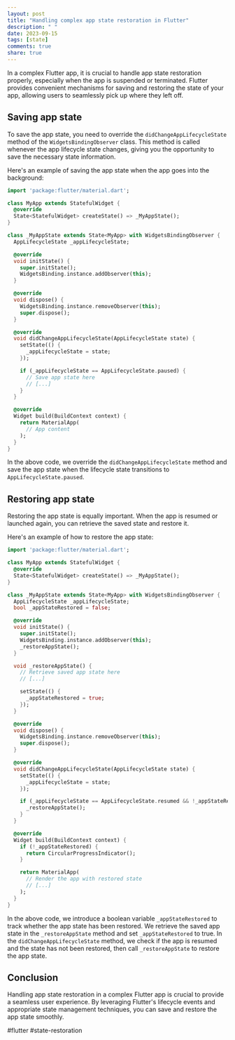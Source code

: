 ```yaml
---
layout: post
title: "Handling complex app state restoration in Flutter"
description: " "
date: 2023-09-15
tags: [state]
comments: true
share: true
---
```


In a complex Flutter app, it is crucial to handle app state restoration properly, especially when the app is suspended or terminated. Flutter provides convenient mechanisms for saving and restoring the state of your app, allowing users to seamlessly pick up where they left off.

## Saving app state

To save the app state, you need to override the `didChangeAppLifecycleState` method of the `WidgetsBindingObserver` class. This method is called whenever the app lifecycle state changes, giving you the opportunity to save the necessary state information.

Here's an example of saving the app state when the app goes into the background:

```dart
import 'package:flutter/material.dart';

class MyApp extends StatefulWidget {
  @override
  State<StatefulWidget> createState() => _MyAppState();
}

class _MyAppState extends State<MyApp> with WidgetsBindingObserver {
  AppLifecycleState _appLifecycleState;

  @override
  void initState() {
    super.initState();
    WidgetsBinding.instance.addObserver(this);
  }

  @override
  void dispose() {
    WidgetsBinding.instance.removeObserver(this);
    super.dispose();
  }

  @override
  void didChangeAppLifecycleState(AppLifecycleState state) {
    setState(() {
      _appLifecycleState = state;
    });

    if (_appLifecycleState == AppLifecycleState.paused) {
      // Save app state here
      // [...]
    }
  }

  @override
  Widget build(BuildContext context) {
    return MaterialApp(
      // App content
    );
  }
}
```

In the above code, we override the `didChangeAppLifecycleState` method and save the app state when the lifecycle state transitions to `AppLifecycleState.paused`.

## Restoring app state

Restoring the app state is equally important. When the app is resumed or launched again, you can retrieve the saved state and restore it.

Here's an example of how to restore the app state:

```dart
import 'package:flutter/material.dart';

class MyApp extends StatefulWidget {
  @override
  State<StatefulWidget> createState() => _MyAppState();
}

class _MyAppState extends State<MyApp> with WidgetsBindingObserver {
  AppLifecycleState _appLifecycleState;
  bool _appStateRestored = false;

  @override
  void initState() {
    super.initState();
    WidgetsBinding.instance.addObserver(this);
    _restoreAppState();
  }

  void _restoreAppState() {
    // Retrieve saved app state here
    // [...]

    setState(() {
      _appStateRestored = true;
    });
  }

  @override
  void dispose() {
    WidgetsBinding.instance.removeObserver(this);
    super.dispose();
  }

  @override
  void didChangeAppLifecycleState(AppLifecycleState state) {
    setState(() {
      _appLifecycleState = state;
    });

    if (_appLifecycleState == AppLifecycleState.resumed && !_appStateRestored) {
      _restoreAppState();
    }
  }

  @override
  Widget build(BuildContext context) {
    if (!_appStateRestored) {
      return CircularProgressIndicator();
    }

    return MaterialApp(
      // Render the app with restored state
      // [...]
    );
  }
}
```

In the above code, we introduce a boolean variable `_appStateRestored` to track whether the app state has been restored. We retrieve the saved app state in the `_restoreAppState` method and set `_appStateRestored` to true. In the `didChangeAppLifecycleState` method, we check if the app is resumed and the state has not been restored, then call `_restoreAppState` to restore the app state.

## Conclusion

Handling app state restoration in a complex Flutter app is crucial to provide a seamless user experience. By leveraging Flutter's lifecycle events and appropriate state management techniques, you can save and restore the app state smoothly.

#flutter #state-restoration